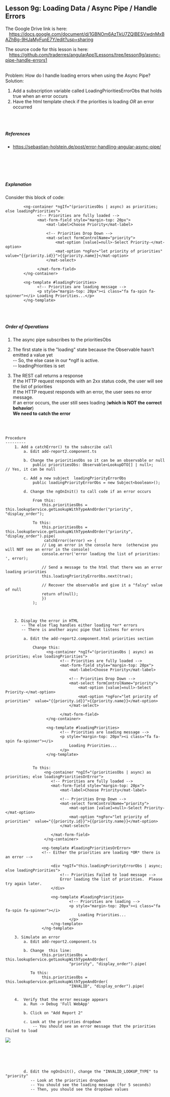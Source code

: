 Lesson 9g:  Loading Data / Async Pipe / Handle Errors
-----------------------------------------------------
The Google Drive link is here:<br>
&nbsp;&nbsp;&nbsp;https://docs.google.com/document/d/1GBNOm6AzTkU7ZQIBESVwdnMxBAZhBg-9HJaMyFunE7Y/edit?usp=sharing
      

The source code for this lesson is here:<br>
&nbsp;&nbsp;&nbsp;https://github.com/traderres/angularApp1Lessons/tree/lesson9g/async-pipe-handle-errors1
<br>
<br>


Problem:  How do I handle loading errors when  using the Async Pipe?<br>
Solution:<br>
1. Add a subscription variable called LoadingPrioritiesErrorObs that holds true when an error occurs
1. Have the html template check if the priorities is loading *OR* an error occurred

<br>
<br>
<h5>References</h5>

- https://sebastian-holstein.de/post/error-handling-angular-async-pipe/
<br>
<br>


<br>
<br>
<h5>Explanation</h5>
Consider this block of code:

```
        <ng-container *ngIf="(prioritiesObs | async) as priorities; else loadingPriorities">
              <!-- Priorities are fully loaded -->
              <mat-form-field style="margin-top: 20px">
                  <mat-label>Choose Priority</mat-label>
  
                  <!-- Priorities Drop Down -->
                  <mat-select formControlName="priority">
                      <mat-option [value]=null>-Select Priority-</mat-option>
                      <mat-option *ngFor="let priority of priorities"  value="{{priority.id}}">{{priority.name}}</mat-option>
                  </mat-select>
  
              </mat-form-field>
        </ng-container>
  
        <ng-template #loadingPriorities>
              <!-- Priorities are loading message -->
              <p style="margin-top: 20px"><i class="fa fa-spin fa-spinner"></i> Loading Priorities...</p>
        </ng-template>

```




<br>
<br>
<h5>Order of Operations</h5>

1. The async pipe subscribes to the prioritiesObs

2. The first state is the "loading" state because the Observable hasn't emitted a value yet  
   -- So, the else case in our \*ngIf is active.  
   -- loadingPriorities is set
   
3. The REST call returns a response  
   If the HTTP request responds with an 2xx status code, the user will see the list of priorities  
   If the HTTP request responds with an error, the user sees no error message.  
   If an error occurs, the user still sees loading  (<b>which is NOT the correct behavior</b>)  
   <b>We need to catch the error</b>

<br>
<br>

```
Procedure
---------
    1. Add a catchError() to the subscribe call
        a. Edit add-report2.component.ts

        b. Change the prioritiesObs so it can be an observable or null
            public prioritiesObs: Observable<LookupDTO[] | null>;        // Yes, it can be null

        c. Add a new subject  loadingPriorityErrorObs
            public loadingPriorityErrorObs = new Subject<boolean>();

        d. Change the ngOnInit() to call code if an error occurs
            
            From this:
                this.prioritiesObs = this.lookupService.getLookupWithTypeAndOrder("priority", "display_order");
            
            To this:
                this.prioritiesObs = this.lookupService.getLookupWithTypeAndOrder("priority", "display_order").pipe(
                 catchError((error) => {
                // Log an error in the console here  (otherwise you will NOT see an error in the console)
                console.error('error loading the list of priorities: ', error);
            
                // Send a message to the html that there was an error loading priorities
                this.loadingPriorityErrorObs.next(true);
            
                // Recover the observable and give it a "falsy" value of null
                return of(null);
                })
            );
                


    2. Display the error in HTML   
       -- The else flag handles either loading *or* errors
       -- There is another async pipe that listens for errors
       
        a. Edit the add-report2.component.html priorities section
                  
            Change this:
                  <ng-container *ngIf="(prioritiesObs | async) as priorities; else loadingPriorities">
                        <!-- Priorities are fully loaded -->
                        <mat-form-field style="margin-top: 20px">
                            <mat-label>Choose Priority</mat-label>
        
                            <!-- Priorities Drop Down -->
                            <mat-select formControlName="priority">
                                <mat-option [value]=null>-Select Priority-</mat-option>
                                <mat-option *ngFor="let priority of priorities"  value="{{priority.id}}">{{priority.name}}</mat-option>
                            </mat-select>
        
                        </mat-form-field>
                  </ng-container>
        
                  <ng-template #loadingPriorities>
                        <!-- Priorities are loading message -->
                        <p style="margin-top: 20px"><i class="fa fa-spin fa-spinner"></i> 
                            Loading Priorities...
                        </p>
                  </ng-template>
            
            
            To this:
                 <ng-container *ngIf="(prioritiesObs | async) as priorities; else loadingPrioritiesOrError">
                    <!-- Priorities are fully loaded -->
                    <mat-form-field style="margin-top: 20px">
                        <mat-label>Choose Priority</mat-label>
        
                        <!-- Priorities Drop Down -->
                        <mat-select formControlName="priority">
                            <mat-option [value]=null>-Select Priority-</mat-option>
                            <mat-option *ngFor="let priority of priorities"  value="{{priority.id}}">{{priority.name}}</mat-option>
                        </mat-select>
        
                    </mat-form-field>
                 </ng-container>
        
                <ng-template #loadingPrioritiesOrError>
                <!-- Either the priorities are loading *OR* there is an error -->
        
                    <div *ngIf="this.loadingPriorityErrorObs | async; else loadingPriorities">
                        <!-- Priorities Failed to load message -->
                        Error loading the list of priorities.  Please try again later.
                    </div>
        
                    <ng-template #loadingPriorities>
                            <!-- Priorities are loading -->
                            <p style="margin-top: 20px"><i class="fa fa-spin fa-spinner"></i> 
                                Loading Priorities...
                            </p>
                    </ng-template>
                </ng-template>  

    3. Simulate an error
        a. Edit add-report2.component.ts

        b. Change  this line:
                this.prioritiesObs = this.lookupService.getLookupWithTypeAndOrder(
							"priority", "display_order").pipe(
        
           To this:
                this.prioritiesObs = this.lookupService.getLookupWithTypeAndOrder(
							"INVALID", "display_order").pipe(


    4.  Verify that the error message appears
        a. Run -> Debug 'Full WebApp'

        b. Click on "Add Report 2"

        c. Look at the priorities dropdown
            -- You should see an error message that the priorities failed to load
```
![](https://lh5.googleusercontent.com/9-4BCVl_C2iaAnQMzd5w146HgXNys4UV4wSridjNEqZliK-hX7oFJTaNwRPbBM45DvaPe0cQb1sacEdE9tErUkdi4mgfm8myHxAaJPwKh7-Cv3mCdy90eE3iP2qazslLkGmKlH7w)
```





        d. Edit the ngOnInit(), change the "INVALID_LOOKUP_TYPE" to "priority"
           -- Look at the priorities dropdown
           -- You should see the loading message (for 5 seconds)
           -- Then, you should see the dropdown values       


```
